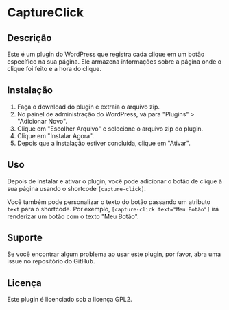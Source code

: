 # CaptureClick

## Descrição

Este é um plugin do WordPress que registra cada clique em um botão específico na sua página. Ele armazena informações sobre a página onde o clique foi feito e a hora do clique.

## Instalação

1. Faça o download do plugin e extraia o arquivo zip.
2. No painel de administração do WordPress, vá para "Plugins" > "Adicionar Novo".
3. Clique em "Escolher Arquivo" e selecione o arquivo zip do plugin.
4. Clique em "Instalar Agora".
5. Depois que a instalação estiver concluída, clique em "Ativar".

## Uso

Depois de instalar e ativar o plugin, você pode adicionar o botão de clique à sua página usando o shortcode `[capture-click]`.

Você também pode personalizar o texto do botão passando um atributo `text` para o shortcode. Por exemplo, `[capture-click text="Meu Botão"]` irá renderizar um botão com o texto "Meu Botão".

## Suporte

Se você encontrar algum problema ao usar este plugin, por favor, abra uma issue no repositório do GitHub.

## Licença

Este plugin é licenciado sob a licença GPL2.

